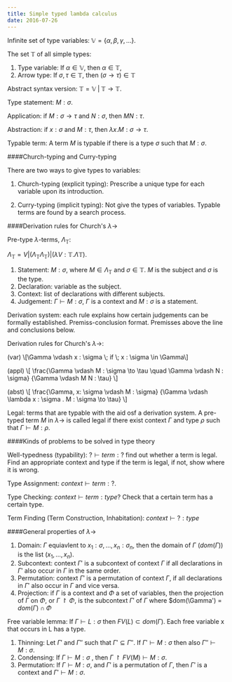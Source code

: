 ```yaml
---
title: Simple typed lambda calculus
date: 2016-07-26
---
```


Infinite set of type variables: $\mathbb{V} = \{ \alpha,\beta,\gamma,\ldots \}$.

The set $\mathbb{T}$ of all simple types:

1. Type variable: If $\alpha \in \mathbb{V}$, then $\alpha \in \mathbb{T}$,
2. Arrow type: If $\sigma, \tau \in \mathbb{T}$, then $(\sigma \to \tau) \in \mathbb{T}$

Abstract syntax version: $\mathbb{T} = \mathbb{V} \; | \; \mathbb{T} \to \mathbb{T}$.

Type statement: $M : \sigma$.

Application: if $M : \sigma \to \tau$ and $N : \sigma$, then $MN : \tau$.

Abstraction: if $x : \sigma$ and $M : \tau$, then $\lambda x . M : \sigma \to \tau$.

Typable term: A term $M$ is typable if there is a type $\sigma$ such that $M : \sigma$.

####Church-typing and Curry-typing

There are two ways to give types to variables:

1. Church-typing (explicit typing): Prescribe a unique type for each variable
upon its introduction.

2. Curry-typing (implicit typing): Not give the types of variables. Typable
terms are found by a search process.

####Derivation rules for Church's $\lambda \to$

Pre-type $\lambda$-terms, $\Lambda_{\mathbb{T}}$:

$\Lambda_{\mathbb{T}} = V | (\Lambda_{\mathbb{T}}\Lambda_{\mathbb{T}}) | (\lambda V : \mathbb{T} . \Lambda{\mathbb{T}})$.

1. Statement: $M : \sigma$, where $M \in \Lambda_{\mathbb{T}}$ and $\sigma \in \mathbb{T}$.
$M$ is the subject and $\sigma$ is the type.
2. Declaration: variable as the subject.
3. Context: list of declarations with different subjects.
4. Judgement: $\Gamma \vdash M : \sigma$, $\Gamma$ is a context and $M : \sigma$
is a statement.

Derivation system: each rule explains how certain judgements can be formally
established. Premiss-conclusion format. Premisses above the line and conclusions
below.

Derivation rules for Church's $\lambda \to$:

(var)
\\[\\Gamma \\vdash x : \\sigma \\; if \\; x : \\sigma \\in \\Gamma\\]

(appl)
\\[
\\frac{\\Gamma \\vdash M : \\sigma \\to \\tau \\quad \\Gamma \\vdash N : \\sigma}
      {\\Gamma \\vdash M N : \\tau}
\\]

(abst)
\\[
\\frac{\\Gamma, x: \\sigma \\vdash M : \\sigma}
      {\\Gamma \\vdash \\lambda x : \\sigma . M : \\sigma \\to \\tau}
\\]

Legal: terms that are typable with the aid osf a derivation system. A pre-typed
term $M$ in $\lambda \to$ is called legal if there exist context $\Gamma$ and
type $\rho$ such that $\Gamma \vdash M : \rho$.

####Kinds of problems to be solved in type theory

Well-typedness (typability): $? \vdash term : ?$ find out whether a term is
legal. Find an appropriate context and type if the term is legal, if not, show
where it is wrong.

Type Assignment: $context \vdash term : ?$.

Type Checking: $context \vdash term : type$? Check that a certain term has a
certain type.

Term Finding (Term Construction, Inhabitation): $context \vdash ? : type$


####General properties of $\lambda \to$

1. Domain: $\Gamma$ equiavlent to $x_1 : \sigma, \ldots, x_n : \sigma_n$, then
the domain of $\Gamma$ ($dom(\Gamma)$) is the list $(x_1,\ldots,x_n)$.
2. Subcontext: context $\Gamma'$ is a subcontext of context $\Gamma$ if all declarations in
$\Gamma'$ also occur in $\Gamma$ in the same order.
3. Permutation: context $\Gamma'$ is a permutation of context $\Gamma$, if all declarations
in $\Gamma'$ also occur in $\Gamma$ and vice versa.
4. Projection: if $\Gamma$ is a context and $\Phi$ a set of variables, then the projection
of $\Gamma$ on $\Phi$, or $\Gamma \upharpoonright \Phi$, is the subcontext $\Gamma'$
of $\Gamma$ where $dom(\Gamma') = $dom(\Gamma) \cap \Phi$

Free variable lemma:
If $\Gamma \vdash L : \sigma$ then $FV(L) \subset dom(\Gamma)$.
Each free variable x that occurs in L has a type.

1. Thinning: Let $\Gamma'$ and $\Gamma''$ such that $\Gamma' \subseteq \Gamma''$.
If $\Gamma' \vdash M : \sigma$ then also $\Gamma'' \vdash M : \sigma$.
2. Condensing: If $\Gamma \vdash M : \sigma$ , then $\Gamma \upharpoonright FV (M) \vdash M : \sigma$.
3. Permutation: If $\Gamma \vdash M : \sigma$, and $\Gamma'$ is a permutation of
$\Gamma$, then $\Gamma'$ is a context and $\Gamma' \vdash M : \sigma$.
